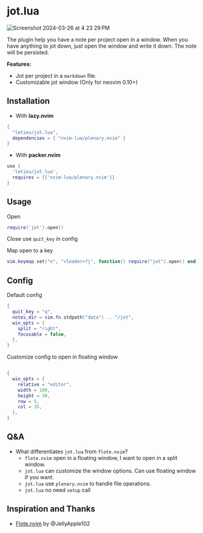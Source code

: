 # jot.lua
![Screenshot 2024-03-26 at 4 23 29 PM](https://github.com/letieu/jot.lua/assets/53562817/48ead8c9-528f-456e-b972-42a6da1737fe)

The plugin help you have a note per project open in a window. When you have
anything to jot down, just open the window and write it down. The note will be
persisted.

**Features:**

* Jot per project in a `markdown` file.
* Customizable jot window (Only for neovim 0.10+)

## Installation

* With **lazy.nvim**
```lua
{
  "letieu/jot.lua",
  dependencies = { "nvim-lua/plenary.nvim" }
}
```
* With **packer.nvim**
```lua
use {
  'letieu/jot.lua',
  requires = {{'nvim-lua/plenary.nvim'}}
}
```

## Usage

Open
```lua
require('jot').open()
```

Close use `quit_key` in config

Map open to a key
```lua
vim.keymap.set("n", "<leader>fj", function() require("jot").open() end, { noremap = true, silent = true })
```

## Config

Default config

```lua
{
  quit_key = "q",
  notes_dir = vim.fn.stdpath("data") .. "/jot",
  win_opts = {
    split = "right",
    focusable = false,
  },
}
```

Customize config to open in floating window
```lua

{
  win_opts = {
    relative = "editor",
    width = 100,
    height = 30,
    row = 5,
    col = 35,
  },
}
```

## Q&A
- What differentiates `jot.lua` from `flote.nvim`?
  - `flote.nvim` open in a floating window, I want to open in a split window.
  - `jot.lua` can customize the window options. Can use floating window if you want.
  - `jot.lua` use `plenary.nvim` to handle file operations.
  - `jot.lua` no need `setup` call

## Inspiration and Thanks
- [Flote.nvim](https://github.com/JellyApple102/flote.nvim) by @JellyApple102
